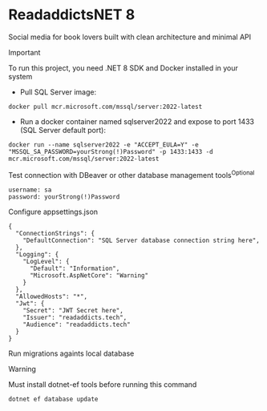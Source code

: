 # ReadaddictsNET 8
Social media for book lovers built with clean architecture and minimal API

> [!IMPORTANT]
> To run this project, you need .NET 8 SDK and Docker installed in your system

* Pull SQL Server image:

```docker pull mcr.microsoft.com/mssql/server:2022-latest```

* Run a docker container named sqlserver2022 and expose to port 1433 (SQL Server default port):

```
docker run --name sqlserver2022 -e "ACCEPT_EULA=Y" -e "MSSQL_SA_PASSWORD=yourStrong(!)Password" -p 1433:1433 -d mcr.microsoft.com/mssql/server:2022-latest
```

Test connection with DBeaver or other database management tools<sup>Optional</sup>

```
username: sa
password: yourStrong(!)Password
```

Configure appsettings.json
```
{
  "ConnectionStrings": {
    "DefaultConnection": "SQL Server database connection string here",
  },
  "Logging": {
    "LogLevel": {
      "Default": "Information",
      "Microsoft.AspNetCore": "Warning"
    }
  },
  "AllowedHosts": "*",
  "Jwt": {
    "Secret": "JWT Secret here",
    "Issuer": "readaddicts.tech",
    "Audience": "readaddicts.tech"
  }
}
```

Run migrations againts local database
> [!WARNING]
> Must install dotnet-ef tools before running this command

```dotnet ef database update```
